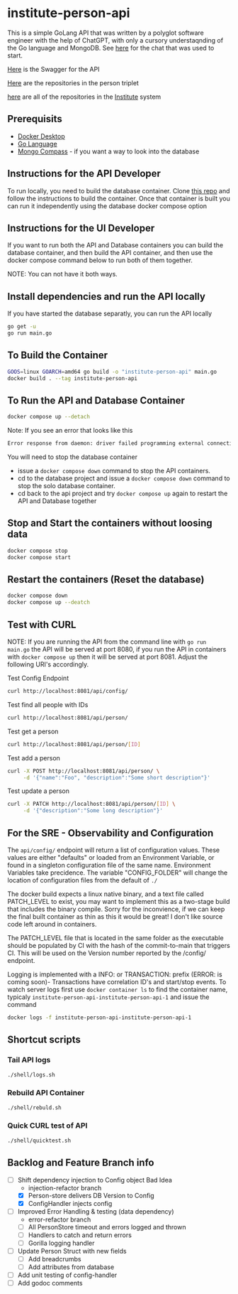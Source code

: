 # institute-person-api

This is a simple GoLang API that was written by a polyglot software engineer with the help of ChatGPT, with only a cursory understaqnding of the Go language and MongoDB. See [here](https://chat.openai.com/share/dcb8b738-7e73-40da-8b08-38024f1c9997) for the chat that was used to start.

[Here](./product-api-openapi.yaml) is the Swagger for the API

[Here](https://github.com/orgs/agile-learning-institute/repositories?q=institute-person&type=all&sort=name) are the repositories in the person triplet

[here](https://github.com/orgs/agile-learning-institute/repositories?q=institute&type=all&sort=name) are all of the repositories in the [Institute](https://github.com/agile-learning-institute/institute/tree/main) system

## Prerequisits

- [Docker Desktop](https://www.docker.com/products/docker-desktop/)
- [Go Language](https://go.dev/doc/install)
- [Mongo Compass](https://www.mongodb.com/try/download/compass) - if you want a way to look into the database

## Instructions for the API Developer

To run locally, you need to build the database container. Clone [this repo](https://github.com/agile-learning-institute/institute-person-db) and follow the instructions to build the container. Once that container is built you can run it independently using the database docker compose option

## Instructions for the UI Developer

If you want to run both the API and Database containers you can build the database container, and then build the API container, and then use the docker compose command below to run both of them together.

NOTE: You can not have it both ways.

## Install dependencies and run the API locally

If you have started the database separatly, you can run the API locally

```bash
go get -u
go run main.go
```

## To Build the Container

```bash
GOOS=linux GOARCH=amd64 go build -o "institute-person-api" main.go
docker build . --tag institute-person-api
```

## To Run the API and Database Container

```bash
docker compose up --detach
```

Note: If you see an error that looks like this

```bash
Error response from daemon: driver failed programming external connectivity on endpoint institute-person-api-institute-person-db-1 (f1517663e417de527d1ebf9d30a9ac21e4ca045d15bebb6297a79724f54536e9): Bind for 127.0.0.1:27017 failed: port is already allocated
```

You will need to stop the database container

- issue a ```docker compose down``` command to stop the API containers.
- cd to the database project and issue a ```docker compose down``` command to stop the solo database container.
- cd back to the api project and try ```docker compose up``` again to restart the API and Database together

## Stop and Start the containers without loosing data

```bash
docker compose stop
docker compose start
```

## Restart the containers (Reset the database)

```bash
docker compose down
docker compose up --deatch
```

## Test with CURL

NOTE: If you are running the API from the command line with ```go run main.go``` the API will be served at port 8080,
if you run the API in containers with ```docker compose up``` then it will be served at port 8081.
Adjust the following URI's accordingly.

Test Config Endpoint

```bash
curl http://localhost:8081/api/config/

```

Test find all people with IDs

```bash
curl http://localhost:8081/api/person/
```

Test get a person

```bash
curl http://localhost:8081/api/person/[ID]

```

Test add a person

```bash
curl -X POST http://localhost:8081/api/person/ \
     -d '{"name":"Foo", "description":"Some short description"}'

```

Test update a person

```bash
curl -X PATCH http://localhost:8081/api/person/[ID] \
     -d '{"description":"Some long description"}'

```

## For the SRE - Observability and Configuration

The ```api/config/``` endpoint will return a list of configuration values. These values are either "defaults" or loaded from an Environment Variable, or found in a singleton configuration file of the same name. Environment Variables take precidence. The variable "CONFIG_FOLDER" will change the location of configuration files from the default of ```./```

The docker build expects a linux native binary, and a text file called PATCH_LEVEL to exist, you may want to implement this as a two-stage build that includes the binary compile. Sorry for the inconvience, if we can keep the final built container as thin as this it would be great! I don't like source code left around in containers.

The PATCH_LEVEL file that is located in the same folder as the executable should be populated by CI with the hash of the commit-to-main that triggers CI. This will be used on the Version number reported by the /config/ endpoint.

Logging is implemented with a INFO: or TRANSACTION: prefix (ERROR: is coming soon)- Transactions have correlation ID's and start/stop events. To watch server logs first use ```docker container ls``` to find the container name, typicaly ```institute-person-api-institute-person-api-1``` and issue the command

```bash
docker logs -f institute-person-api-institute-person-api-1
```

## Shortcut scripts

### Tail API logs

```bash
./shell/logs.sh
```

### Rebuild API Container

```bash
./shell/rebuld.sh
```

### Quick CURL test of API

```bash
./shell/quicktest.sh
```

## Backlog and Feature Branch info

- [ ] Shift dependency injection to Config object Bad Idea
  - injection-refactor branch
  - [X] Person-store delivers DB Version to Config
  - [X] ConfigHandler injects config
- [ ] Improved Error Handling & testing (data dependency)
  - error-refactor branch
  - [ ] All PersonStore timeout and errors logged and thrown
  - [ ] Handlers to catch and return errors
  - [ ] Gorilla logging handler
- [ ] Update Person Struct with new fields
  - [ ] Add breadcrumbs
  - [ ] Add attributes from database
- [ ] Add unit testing of config-handler
- [ ] Add godoc comments
